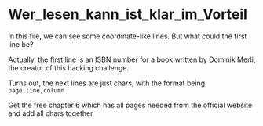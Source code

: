 # Wer_lesen_kann_ist_klar_im_Vorteil

In this file, we can see some coordinate-like lines. But what could the first line be?

Actually, the first line is an ISBN number for a book written by Dominik Merli, the creator of this hacking challenge.

Turns out, the next lines are just chars, with the format being
``page,line,column``

Get the free chapter 6 which has all pages needed from the official website and add all chars together